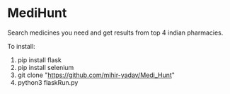 # MediHunt
Search medicines you need and get results from top 4 indian pharmacies.

To install:

1. pip install flask
2. pip install selenium
3. git clone "https://github.com/mihir-yadav/Medi_Hunt"
4. python3 flaskRun.py
